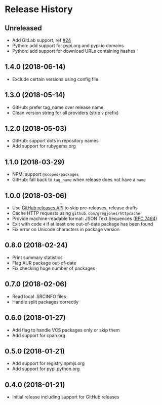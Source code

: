 # Release History

## Unreleased

* Add GitLab support, ref [#24](https://github.com/simon04/aur-out-of-date/issues/24)
* Python: add support for pypi.org and pypi.io domains
* Python: add support for download URLs containing hashes

## 1.4.0 (2018-06-14)

* Exclude certain versions using config file

## 1.3.0 (2018-05-14)

* GitHub: prefer tag_name over release name
* Clean version string for all providers (strip `v` prefix)

## 1.2.0 (2018-05-03)

* GitHub: support dots in repository names
* Add support for rubygems.org

## 1.1.0 (2018-03-29)

* NPM: support `@scoped/packages`
* GitHub: fall back to `tag_name` when release does not have a `name`

## 1.0.0 (2018-03-06)

* Use [GitHub releases API](https://developer.github.com/v3/repos/releases/) to skip pre-releases, release drafts
* Cache HTTP requests using `github.com/gregjones/httpcache`
* Provide machine-readable format: JSON Text Sequences ([RFC 7464](https://tools.ietf.org/html/rfc7464))
* Exit with code `4` if at least one out-of-date package has been found
* Fix error on Unicode characters in package version

## 0.8.0 (2018-02-24)

* Print summary statistics
* Flag AUR package out-of-date
* Fix checking huge number of packages

## 0.7.0 (2018-02-06)

* Read local .SRCINFO files
* Handle split packages correctly

## 0.6.0 (2018-01-27)

* Add flag to handle VCS packages only or skip them
* Add support for cpan.org

## 0.5.0 (2018-01-21)

* Add support for registry.npmjs.org
* Add support for pypi.python.org

## 0.4.0 (2018-01-21)

* Initial release including support for GitHub releases
